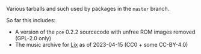 Various tarballs and such used by packages in the `master` branch.

So far this includes:
- A version of the `pce` 0.2.2 sourcecode with unfree ROM images removed (GPL-2.0 only)
- The music archive for [Lix](https://lixgame.com/) as of 2023-04-15 (CC0 + some CC-BY-4.0)
